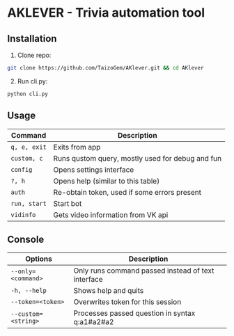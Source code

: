 # AKLEVER - Trivia automation tool

## Installation
1. Clone repo:
```bash
git clone https://github.com/TaizoGem/AKlever.git && cd AKlever
```
2. Run cli.py:
```bash
python cli.py
```

## Usage
| Command            | Description                                       |
|--------------------|---------------------------------------------------|
| `q, e, exit`       | Exits from app                                    |
| `custom, c`        | Runs qustom query, mostly used for debug and fun  |
| `config`           | Opens settings interface                          |
| `?, h`             | Opens help (similar to this table)                |
| `auth`             | Re-obtain token, used if some errors present      |
| `run, start`       | Start bot                                         |
| `vidinfo`          | Gets video information from VK api                |

## Console
| Options            | Description                                       |
|--------------------|---------------------------------------------------|
| `--only=<command>` | Only runs command passed instead of text interface|
| `-h, --help`       | Shows help and quits                              |
| `--token=<token>`  | Overwrites token for this session                 |
| `--custom=<string>`| Processes passed question in syntax q:a1#a2#a2    |
